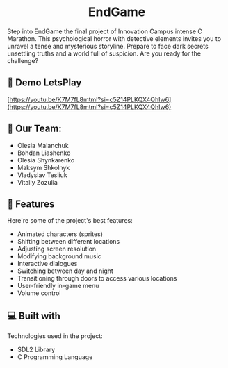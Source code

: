 <h1 align="center" id="title">EndGame</h1>


<p id="description">Step into EndGame the final project of Innovation Campus intense C Marathon. This psychological horror with detective elements invites you to unravel a tense and mysterious storyline. Prepare to face dark secrets unsettling truths and a world full of suspicion. Are you ready for the challenge?</p>

<h2>🚀 Demo LetsPlay</h2>

[https://youtu.be/K7M7fL8mtmI?si=c5Z14PLKQX4QhIw6](https://youtu.be/K7M7fL8mtmI?si=c5Z14PLKQX4QhIw6)

<h2>🍰 Our Team:</h2>

* Olesia Malanchuk
* Bohdan Liashenko
* Olesia Shynkarenko
* Maksym Shkolnyk
* Vladyslav Tesliuk
* Vitaliy Zozulia



  
  
<h2>🧐 Features</h2>

Here're some of the project's best features:

*   Animated characters (sprites)
*   Shifting between different locations
*   Adjusting screen resolution
*   Modifying background music
*   Interactive dialogues
*   Switching between day and night
*   Transitioning through doors to access various locations
*   User-friendly in-game menu
*   Volume control

  
  
<h2>💻 Built with</h2>

Technologies used in the project:

*   SDL2 Library
*   C Programming Language

